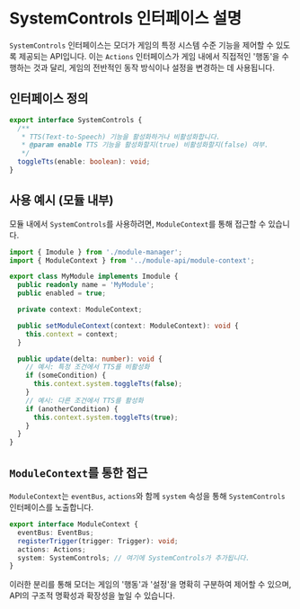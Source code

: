 # SystemControls 인터페이스 설명

`SystemControls` 인터페이스는 모더가 게임의 특정 시스템 수준 기능을 제어할 수 있도록 제공되는 API입니다. 이는 `Actions` 인터페이스가 게임 내에서 직접적인 '행동'을 수행하는 것과 달리, 게임의 전반적인 동작 방식이나 설정을 변경하는 데 사용됩니다.

## 인터페이스 정의

```typescript
export interface SystemControls {
  /**
   * TTS(Text-to-Speech) 기능을 활성화하거나 비활성화합니다.
   * @param enable TTS 기능을 활성화할지(true) 비활성화할지(false) 여부.
   */
  toggleTts(enable: boolean): void;
}
```

## 사용 예시 (모듈 내부)

모듈 내에서 `SystemControls`를 사용하려면, `ModuleContext`를 통해 접근할 수 있습니다.

```typescript
import { Imodule } from './module-manager';
import { ModuleContext } from '../module-api/module-context';

export class MyModule implements Imodule {
  public readonly name = 'MyModule';
  public enabled = true;

  private context: ModuleContext;

  public setModuleContext(context: ModuleContext): void {
    this.context = context;
  }

  public update(delta: number): void {
    // 예시: 특정 조건에서 TTS를 비활성화
    if (someCondition) {
      this.context.system.toggleTts(false);
    }
    // 예시: 다른 조건에서 TTS를 활성화
    if (anotherCondition) {
      this.context.system.toggleTts(true);
    }
  }
}
```

## `ModuleContext`를 통한 접근

`ModuleContext`는 `eventBus`, `actions`와 함께 `system` 속성을 통해 `SystemControls` 인터페이스를 노출합니다.

```typescript
export interface ModuleContext {
  eventBus: EventBus;
  registerTrigger(trigger: Trigger): void;
  actions: Actions;
  system: SystemControls; // 여기에 SystemControls가 추가됩니다.
}
```

이러한 분리를 통해 모더는 게임의 '행동'과 '설정'을 명확히 구분하여 제어할 수 있으며, API의 구조적 명확성과 확장성을 높일 수 있습니다.
